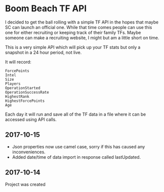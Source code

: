 # Boom Beach TF API

I decided to get the ball rolling with a simple TF API in the hopes that maybe SC can launch an official one. While that time comes people can use this one for either recruiting or keeping track of their family TFs. Maybe someone can make a recruiting website, I might but am a little short on time.

This is a very simple API which will pick up your TF stats but only a snapshot in a 24 hour period, not live.

It will record:

    ForcePoints
    Intel
    Size
    Players
    OperationStarted
    OperationSuccessRate
    HighestRank
    HighestForcePoints
    Age 


Each day it will run and save all of the TF data in a file where it can be accessed using API calls.


## 2017-10-15
* Json properties now use camel case, sorry if this has caused any inconveniences.
* Added date/time of data import in response called lastUpdated.

## 2017-10-14
Project was created
